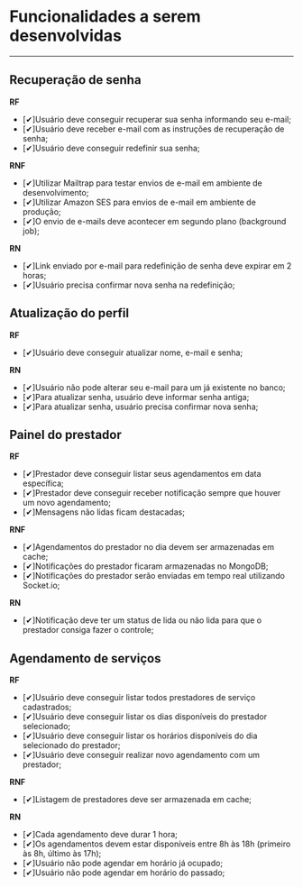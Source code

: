 # Funcionalidades a serem desenvolvidas
****
## Recuperação de senha 

**RF**

- [✔]Usuário deve conseguir recuperar sua senha informando seu e-mail;
- [✔]Usuário deve receber e-mail com as instruções de recuperação de senha;
- [✔]Usuário deve conseguir redefinir sua senha;

**RNF**

- [✔]Utilizar Mailtrap para testar envios de e-mail em ambiente de desenvolvimento;
- [✔]Utilizar Amazon SES para envios de e-mail em ambiente de produção;
- [✔]O envio de e-mails deve acontecer em segundo plano (background job);

**RN**

- [✔]Link enviado por e-mail para redefinição de senha deve expirar em 2 horas;
- [✔]Usuário precisa confirmar nova senha na redefinição;

## Atualização do perfil

**RF**

- [✔]Usuário deve conseguir atualizar nome, e-mail e senha;

**RN**

- [✔]Usuário não pode alterar seu e-mail para um já existente no banco;
- [✔]Para atualizar senha, usuário deve informar senha antiga;
- [✔]Para atualizar senha, usuário precisa confirmar nova senha;

## Painel do prestador 

**RF**

- [✔]Prestador deve conseguir listar seus agendamentos em data específica;
- [✔]Prestador deve conseguir receber notificação sempre que houver um novo agendamento;
- [✔]Mensagens não lidas ficam destacadas;

**RNF**

- [✔]Agendamentos do prestador no dia devem ser armazenadas em cache;
- [✔]Notificações do prestador ficaram armazenadas no MongoDB;
- [✔]Notificações do prestador serão enviadas em tempo real utilizando Socket.io;

**RN**

- [✔]Notificação deve ter um status de lida ou não lida para que o prestador consiga fazer o controle;

## Agendamento de serviços 

**RF**

- [✔]Usuário deve conseguir listar todos prestadores de serviço cadastrados;
- [✔]Usuário deve conseguir listar os dias disponíveis do prestador selecionado;
- [✔]Usuário deve conseguir listar os horários disponíveis do dia selecionado do prestador;
- [✔]Usuário deve conseguir realizar novo agendamento com um prestador;

**RNF**

- [✔]Listagem de prestadores deve ser armazenada em cache;

**RN**

- [✔]Cada agendamento deve durar 1 hora;
- [✔]Os agendamentos devem estar disponíveis entre 8h às 18h  (primeiro às 8h, último às 17h);
- [✔]Usuário não pode agendar em horário já ocupado;
- [✔]Usuário não pode agendar em horário do passado;
